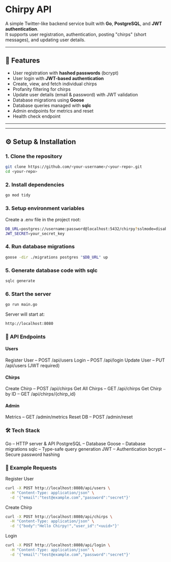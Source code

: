# Chirpy API

A simple Twitter-like backend service built with **Go**, **PostgreSQL**, and **JWT authentication**.  
It supports user registration, authentication, posting "chirps" (short messages), and updating user details.

---

## 🚀 Features

- User registration with **hashed passwords** (bcrypt)
- User login with **JWT-based authentication**
- Create, view, and fetch individual chirps
- Profanity filtering for chirps
- Update user details (email & password) with JWT validation
- Database migrations using **Goose**
- Database queries managed with **sqlc**
- Admin endpoints for metrics and reset
- Health check endpoint

---

---
## ⚙️ Setup & Installation

### 1. Clone the repository

```bash
git clone https://github.com/<your-username>/<your-repo>.git
cd <your-repo>
```

### 2. Install dependencies

```bash
go mod tidy
```

### 3. Setup environment variables
Create a .env file in the project root:
``` bash
DB_URL=postgres://username:password@localhost:5432/chirpy?sslmode=disable
JWT_SECRET=your_secret_key
```

### 4. Run database migrations
```bash 
goose -dir ./migrations postgres "$DB_URL" up
```

### 5. Generate database code with sqlc
```bash 
sqlc generate
```

### 6. Start the server
```bash
go run main.go
```

Server will start at:
```bash
http://localhost:8080
```

### 📡 API Endpoints

#### Users

Register User – POST /api/users
Login – POST /api/login
Update User – PUT /api/users (JWT required)

#### Chirps

Create Chirp – POST /api/chirps
Get All Chirps – GET /api/chirps
Get Chirp by ID – GET /api/chirps/{chirp_id}

#### Admin

Metrics – GET /admin/metrics
Reset DB – POST /admin/reset

### 🛠️ Tech Stack

Go – HTTP server & API
PostgreSQL – Database
Goose – Database migrations
sqlc – Type-safe query generation
JWT – Authentication
bcrypt – Secure password hashing

### 🧪 Example Requests

Register User
```bash
curl -X POST http://localhost:8080/api/users \
  -H "Content-Type: application/json" \
  -d '{"email":"test@example.com","password":"secret"}'
```

Create Chirp
```bash
curl -X POST http://localhost:8080/api/chirps \
  -H "Content-Type: application/json" \
  -d '{"body":"Hello Chirpy!","user_id":"<uuid>"}'

```

Login
```bash
curl -X POST http://localhost:8080/api/login \
  -H "Content-Type: application/json" \
  -d '{"email":"test@example.com","password":"secret"}'
```


